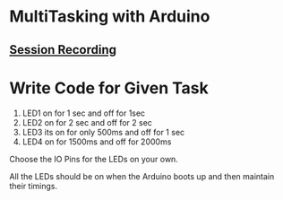 # MultiTasking with Arduino

## [Session Recording](https://drive.google.com/file/d/1zpOWA_G4RrSjXvLAaq8A4qZUFtPbdQ44/view?usp=sharing)

# Write Code for Given Task

1. LED1 on for 1 sec and off for 1sec
2. LED2 on for 2 sec and off for 2 sec
3. LED3 its on for only 500ms and off for 1 sec
4. LED4 on for 1500ms and off for 2000ms

Choose the IO Pins for the LEDs on your own.

All the LEDs should be on when the Arduino boots up and then maintain their timings.
